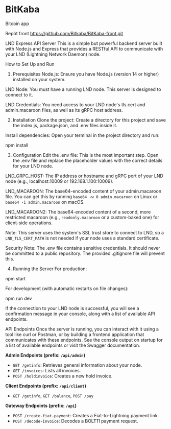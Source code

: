 # BitKaba
Bitcoin app 

Repôt front 
https://github.com/Bitkaba/BitKaba-front.git

LND Express API Server
This is a simple but powerful backend server built with Node.js and Express that provides a RESTful API to communicate with your LND (Lightning Network Daemon) node.

How to Set Up and Run
1. Prerequisites
Node.js: Ensure you have Node.js (version 14 or higher) installed on your system.

LND Node: You must have a running LND node. This server is designed to connect to it.

LND Credentials: You need access to your LND node's tls.cert and admin.macaroon files, as well as its gRPC host address.

2. Installation
Clone the project: Create a directory for this project and save the index.js, package.json, and .env files inside it.

Install dependencies: Open your terminal in the project directory and run:

npm install

3. Configuration
Edit the .env file: This is the most important step. Open the .env file and replace the placeholder values with the correct details for your LND node.

LND_GRPC_HOST: The IP address or hostname and gRPC port of your LND node (e.g., localhost:10009 or 192.168.1.100:10009).

LND_MACAROON: The base64-encoded content of your admin.macaroon file. You can get this by running `base64 -w 0 admin.macaroon` on Linux or `base64 -i admin.macaroon` on macOS.

LND_MACAROON2: The base64-encoded content of a second, more restricted macaroon (e.g., `readonly.macaroon` or a custom-baked one) for client-side operations.

Note: This server uses the system's SSL trust store to connect to LND, so a `LND_TLS_CERT_PATH` is not needed if your node uses a standard certificate.

Security Note: The .env file contains sensitive credentials. It should never be committed to a public repository. The provided .gitignore file will prevent this.

4. Running the Server
For production:

npm start

For development (with automatic restarts on file changes):

npm run dev

If the connection to your LND node is successful, you will see a confirmation message in your console, along with a list of available API endpoints.

API Endpoints
Once the server is running, you can interact with it using a tool like curl or Postman, or by building a frontend application that communicates with these endpoints.
See the console output on startup for a list of available endpoints or visit the Swagger documentation.

**Admin Endpoints (prefix: `/api/admin`)**
- `GET /getinfo`: Retrieves general information about your node.
- `GET /invoices`: Lists all invoices.
- `POST /holdinvoice`: Creates a new hold invoice.

**Client Endpoints (prefix: `/api/client`)**
- `GET /getinfo`, `GET /balance`, `POST /pay`

**Gateway Endpoints (prefix: `/api`)**
- `POST /create-fiat-payment`: Creates a Fiat-to-Lightning payment link.
- `POST /decode-invoice`: Decodes a BOLT11 payment request.

